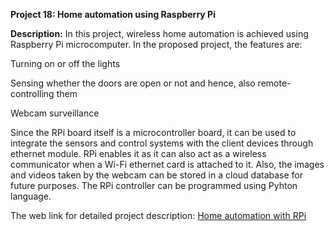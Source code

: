 __Project 18: Home automation using Raspberry Pi__

__Description:__
In this project, wireless home automation is achieved using Raspberry Pi microcomputer. In the proposed project, the features are:

Turning on or off the lights

Sensing whether the doors are open or not and hence, also remote-controlling them

Webcam surveillance

Since the RPi board itself is a microcontroller board, it can be used to integrate the sensors and control systems with the client devices through ethernet module. RPi enables it as it can also act as a wireless communicator when a Wi-Fi ethernet card is attached to it. Also, the images and videos taken by the webcam can be stored in a cloud database for future purposes. The RPi controller can be programmed using Pyhton language.

The web link for detailed project description: [Home automation with RPi](https://www.ijcsmc.com/docs/papers/May2015/V4I5201599a70.pdf)
